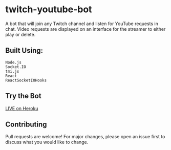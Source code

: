 # twitch-youtube-bot

A bot that will join any Twitch channel and listen for YouTube requests in chat. Video requests are displayed on an interface for the streamer to either play or delete.

## Built Using:
```
Node.js
Socket.IO
tmi.js
React
ReactSocketIOHooks
```


## Try the Bot
[LIVE on Heroku](https://twitch-youtube-bot.herokuapp.com/)

## Contributing
Pull requests are welcome!
For major changes, please open an issue first to discuss what you would like to change.
